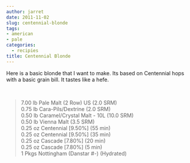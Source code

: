 ```yaml
---
author: jarret
date: 2011-11-02
slug: centennial-blonde
tags:
- american
- pale
categories:
  - recipies
title: Centennial Blonde
---
```


Here is a basic blonde that I want to make. Its based on Centennial hops
with a basic grain bill. It tastes like a hefe.

 

> 7.00 lb Pale Malt (2 Row) US (2.0 SRM)  
>  0.75 lb Cara-Pils/Dextrine (2.0 SRM)  
>  0.50 lb Caramel/Crystal Malt - 10L (10.0 SRM)  
>  0.50 lb Vienna Malt (3.5 SRM)  
>  0.25 oz Centennial [9.50%] (55 min)  
>  0.25 oz Centennial [9.50%] (35 min)  
>  0.25 oz Cascade [7.80%] (20 min)  
>  0.25 oz Cascade [7.80%] (5 min)  
>  1 Pkgs Nottingham (Danstar \#-) (Hydrated)
